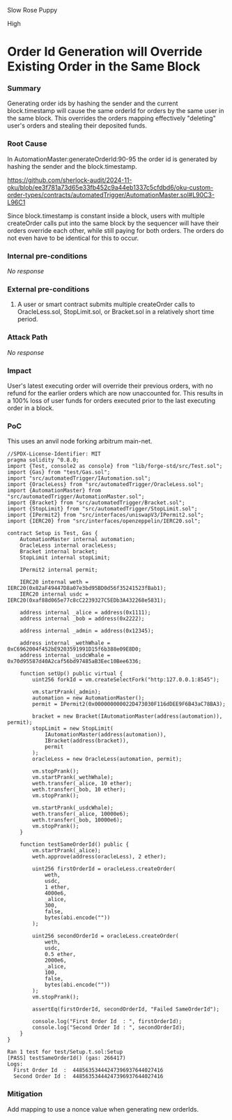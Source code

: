 Slow Rose Puppy

High

# Order Id Generation will Override Existing Order in the Same Block

### Summary

Generating order ids by hashing the sender and the current block.timestamp will cause the same orderId for orders by the same user in the same block. This overrides the orders mapping effectively "deleting" user's orders and stealing their deposited funds. 

### Root Cause

In AutomationMaster:generateOrderId:90-95 the order id is generated by hashing the sender and the block.timestamp. 

https://github.com/sherlock-audit/2024-11-oku/blob/ee3f781a73d65e33fb452c9a44eb1337c5cfdbd6/oku-custom-order-types/contracts/automatedTrigger/AutomationMaster.sol#L90C3-L96C1

Since block.timestamp is constant inside a block, users with multiple createOrder calls put into the same block by the sequencer will have their orders override each other, while still paying for both orders. The orders do not even have to be identical for this to occur. 

### Internal pre-conditions

_No response_

### External pre-conditions

1. A user or smart contract submits multiple createOrder calls to OracleLess.sol, StopLimit.sol, or Bracket.sol in a relatively short time period.

### Attack Path

_No response_

### Impact

User's latest executing order will override their previous orders, with no refund for the earlier orders which are now unaccounted for. This results in a 100% loss of user funds for orders executed prior to the last executing order in a block.

### PoC

This uses an anvil node forking arbitrum main-net.

```solidity
//SPDX-License-Identifier: MIT
pragma solidity ^0.8.0;
import {Test, console2 as console} from "lib/forge-std/src/Test.sol";
import {Gas} from "test/Gas.sol";
import "src/automatedTrigger/IAutomation.sol";
import {OracleLess} from "src/automatedTrigger/OracleLess.sol";
import {AutomationMaster} from "src/automatedTrigger/AutomationMaster.sol";
import {Bracket} from "src/automatedTrigger/Bracket.sol";
import {StopLimit} from "src/automatedTrigger/StopLimit.sol";
import {IPermit2} from "src/interfaces/uniswapV3/IPermit2.sol";
import {IERC20} from "src/interfaces/openzeppelin/IERC20.sol";

contract Setup is Test, Gas {
    AutomationMaster internal automation;
    OracleLess internal oracleLess;
    Bracket internal bracket;
    StopLimit internal stopLimit;

    IPermit2 internal permit;

    IERC20 internal weth = IERC20(0x82aF49447D8a07e3bd95BD0d56f35241523fBab1);
    IERC20 internal usdc = IERC20(0xaf88d065e77c8cC2239327C5EDb3A432268e5831);

    address internal _alice = address(0x1111);
    address internal _bob = address(0x2222);

    address internal _admin = address(0x12345);

    address internal _wethWhale = 0xC6962004f452bE9203591991D15f6b388e09E8D0;
    address internal _usdcWhale = 0x70d95587d40A2caf56bd97485aB3Eec10Bee6336;

    function setUp() public virtual {
        uint256 forkId = vm.createSelectFork("http:127.0.0.1:8545");

        vm.startPrank(_admin);
        automation = new AutomationMaster();
        permit = IPermit2(0x000000000022D473030F116dDEE9F6B43aC78BA3);

        bracket = new Bracket(IAutomationMaster(address(automation)), permit);
        stopLimit = new StopLimit(
            IAutomationMaster(address(automation)),
            IBracket(address(bracket)),
            permit
        );
        oracleLess = new OracleLess(automation, permit);

        vm.stopPrank();
        vm.startPrank(_wethWhale);
        weth.transfer(_alice, 10 ether);
        weth.transfer(_bob, 10 ether);
        vm.stopPrank();

        vm.startPrank(_usdcWhale);
        weth.transfer(_alice, 10000e6);
        weth.transfer(_bob, 10000e6);
        vm.stopPrank();
    }

    function testSameOrderId() public {
        vm.startPrank(_alice);
        weth.approve(address(oracleLess), 2 ether);

        uint256 firstOrderId = oracleLess.createOrder(
            weth,
            usdc,
            1 ether,
            4000e6,
            _alice,
            300,
            false,
            bytes(abi.encode(""))
        );

        uint256 secondOrderId = oracleLess.createOrder(
            weth,
            usdc,
            0.5 ether,
            2000e6,
            _alice,
            100,
            false,
            bytes(abi.encode(""))
        );
        vm.stopPrank();

        assertEq(firstOrderId, secondOrderId, "Failed SameOrderId");

        console.log("First Order Id  : ", firstOrderId);
        console.log("Second Order Id : ", secondOrderId);
    }
}

```

```solidity
Ran 1 test for test/Setup.t.sol:Setup
[PASS] testSameOrderId() (gas: 266417)
Logs:
  First Order Id  :  44856353444247396937644027416
  Second Order Id :  44856353444247396937644027416

```

### Mitigation

Add mapping to use a nonce value when generating new orderIds. 